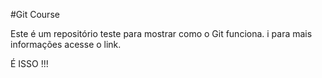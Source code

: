 #Git Course

Este é um repositório teste para mostrar como o Git funciona. i
para mais informações acesse o link.

É ISSO !!!